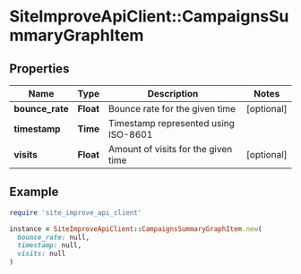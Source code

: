 # SiteImproveApiClient::CampaignsSummaryGraphItem

## Properties

| Name | Type | Description | Notes |
| ---- | ---- | ----------- | ----- |
| **bounce_rate** | **Float** | Bounce rate for the given time | [optional] |
| **timestamp** | **Time** | Timestamp represented using ISO-8601 |  |
| **visits** | **Float** | Amount of visits for the given time | [optional] |

## Example

```ruby
require 'site_improve_api_client'

instance = SiteImproveApiClient::CampaignsSummaryGraphItem.new(
  bounce_rate: null,
  timestamp: null,
  visits: null
)
```

